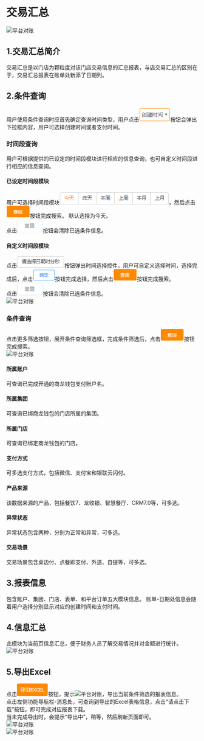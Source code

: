 
# 交易汇总
![平台对账](picture\\平台对账\\交易汇总\\1.png=500-)  
## 1.交易汇总简介
交易汇总是以门店为颗粒度对该门店交易信息的汇总报表，与店交易汇总的区别在于，交易汇总报表在账单处新添了日期列。
## 2.条件查询
用户使用条件查询时应首先确定查询时间类型，用户点击![平台对账](picture\\平台对账\\交易汇总\\2.png)按钮会弹出下拉框内容，用户可选择创建时间或者支付时间。
### 时间段查询
用户可根据提供的已设定的时间段模块进行相应的信息查询，也可自定义时间段进行相应的信息查询。
#### 已设定时间段模块
用户可选择时间段模块![平台对账](picture\\平台对账\\交易汇总\\3.png)，然后点击![平台对账](picture\\平台对账\\交易汇总\\4.png)按钮完成搜索。
默认选择为今天。  
点击![平台对账](picture\\平台对账\\交易汇总\\5.png)按钮会清除已选条件信息。  
#### 自定义时间段模块
点击![平台对账](picture\\平台对账\\交易汇总\\6.png)按钮弹出时间选择控件，用户可自定义选择时间，选择完成后，点击![平台对账](picture\\平台对账\\交易汇总\\7.png)按钮完成选择，然后点击![平台对账](picture\\平台对账\\交易汇总\\8.png)按钮完成搜索。  
点击![平台对账](picture\\平台对账\\交易汇总\\9.png)按钮会清除已选条件信息。  
![平台对账](picture\\平台对账\\交易汇总\\10.png=500-)

### 条件查询
点击更多筛选按钮，展开条件查询筛选框，完成条件筛选后，点击![平台对账](picture\\平台对账\\交易汇总\\11.png)按钮完成搜索。  
![平台对账](picture\\平台对账\\交易汇总\\12.png=500-)  
#### 所属账户
可查询已完成开通的商龙钱包支付账户名。
#### 所属集团
可查询已绑商龙钱包的门店所属的集团。
#### 所属门店
可查询已绑定商龙钱包的门店。
#### 支付方式
可多选支付方式，包括微信、支付宝和银联云闪付。
#### 产品来源
该数据来源的产品，包括餐饮7、龙收银、智慧餐厅、CRM7.0等，可多选。
#### 异常状态
异常状态包含两种，分别为正常和异常，可多选。
#### 交易场景
交易场景包含桌边付、点餐即支付、外送、自提等，可多选。

## 3.报表信息
包含账户、集团、门店、表单、和平台订单五大模块信息。
账单-日期处信息会随着用户选择分别显示对应的创建时间和支付时间。
## 4.信息汇总
此模块为当前页信息汇总，便于财务人员了解交易情况并对金额进行统计。  
![平台对账](picture\\平台对账\\交易汇总\\13.png=500-)  

## 5.导出Excel
点击![平台对账](picture\\平台对账\\交易汇总\\14.png)按钮，提示![平台对账](picture\\平台对账\\交易汇总\\15.png=-50)，导出当前条件筛选的报表信息。  
点击左侧功能导航栏-消息处，可查询到导出的Excel表格信息，点击“请点击下载”按钮，即可完成对应报表下载。  
当未完成导出时，会提示“导出中”，稍等，然后刷新页面即可。  
![平台对账](picture\\平台对账\\交易汇总\\16.png=500-)  
![平台对账](picture\\平台对账\\交易汇总\\17.png=500-)  
